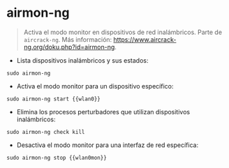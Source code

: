 # airmon-ng

> Activa el modo monitor en dispositivos de red inalámbricos.
> Parte de `aircrack-ng`.
> Más información: <https://www.aircrack-ng.org/doku.php?id=airmon-ng>.

- Lista dispositivos inalámbricos y sus estados:

`sudo airmon-ng`

- Activa el modo monitor para un dispositivo específico:

`sudo airmon-ng start {{wlan0}}`

- Elimina los procesos perturbadores que utilizan dispositivos inalámbricos:

`sudo airmon-ng check kill`

- Desactiva el modo monitor para una interfaz de red específica:

`sudo airmon-ng stop {{wlan0mon}}`
